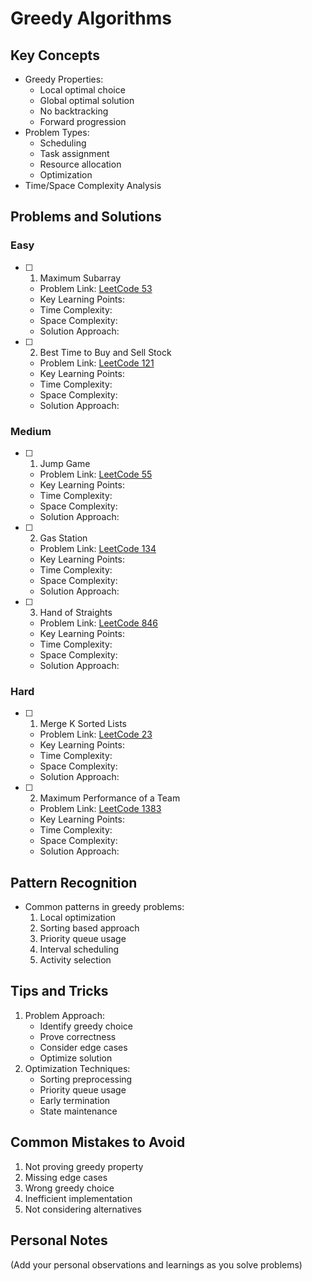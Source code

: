 # Greedy Algorithms

## Key Concepts

- Greedy Properties:
  - Local optimal choice
  - Global optimal solution
  - No backtracking
  - Forward progression
- Problem Types:
  - Scheduling
  - Task assignment
  - Resource allocation
  - Optimization
- Time/Space Complexity Analysis

## Problems and Solutions

### Easy

- [ ] 1. Maximum Subarray

  - Problem Link: [LeetCode 53](https://leetcode.com/problems/maximum-subarray/)
  - Key Learning Points:
  - Time Complexity:
  - Space Complexity:
  - Solution Approach:

- [ ] 2. Best Time to Buy and Sell Stock
  - Problem Link: [LeetCode 121](https://leetcode.com/problems/best-time-to-buy-and-sell-stock/)
  - Key Learning Points:
  - Time Complexity:
  - Space Complexity:
  - Solution Approach:

### Medium

- [ ] 1. Jump Game

  - Problem Link: [LeetCode 55](https://leetcode.com/problems/jump-game/)
  - Key Learning Points:
  - Time Complexity:
  - Space Complexity:
  - Solution Approach:

- [ ] 2. Gas Station

  - Problem Link: [LeetCode 134](https://leetcode.com/problems/gas-station/)
  - Key Learning Points:
  - Time Complexity:
  - Space Complexity:
  - Solution Approach:

- [ ] 3. Hand of Straights
  - Problem Link: [LeetCode 846](https://leetcode.com/problems/hand-of-straights/)
  - Key Learning Points:
  - Time Complexity:
  - Space Complexity:
  - Solution Approach:

### Hard

- [ ] 1. Merge K Sorted Lists

  - Problem Link: [LeetCode 23](https://leetcode.com/problems/merge-k-sorted-lists/)
  - Key Learning Points:
  - Time Complexity:
  - Space Complexity:
  - Solution Approach:

- [ ] 2. Maximum Performance of a Team
  - Problem Link: [LeetCode 1383](https://leetcode.com/problems/maximum-performance-of-a-team/)
  - Key Learning Points:
  - Time Complexity:
  - Space Complexity:
  - Solution Approach:

## Pattern Recognition

- Common patterns in greedy problems:
  1. Local optimization
  2. Sorting based approach
  3. Priority queue usage
  4. Interval scheduling
  5. Activity selection

## Tips and Tricks

1. Problem Approach:
   - Identify greedy choice
   - Prove correctness
   - Consider edge cases
   - Optimize solution
2. Optimization Techniques:
   - Sorting preprocessing
   - Priority queue usage
   - Early termination
   - State maintenance

## Common Mistakes to Avoid

1. Not proving greedy property
2. Missing edge cases
3. Wrong greedy choice
4. Inefficient implementation
5. Not considering alternatives

## Personal Notes

(Add your personal observations and learnings as you solve problems)
